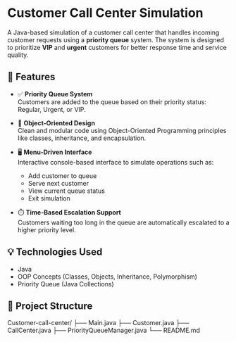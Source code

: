 # Customer Call Center Simulation

A Java-based simulation of a customer call center that handles incoming customer requests using a **priority queue** system. The system is designed to prioritize **VIP** and **urgent** customers for better response time and service quality.

## 📌 Features

- ✅ **Priority Queue System**  
  Customers are added to the queue based on their priority status: Regular, Urgent, or VIP.

- 🧠 **Object-Oriented Design**  
  Clean and modular code using Object-Oriented Programming principles like classes, inheritance, and encapsulation.

- 🖥️ **Menu-Driven Interface**  
  Interactive console-based interface to simulate operations such as:
  - Add customer to queue
  - Serve next customer
  - View current queue status
  - Exit simulation

- ⏱️ **Time-Based Escalation Support**  
  Customers waiting too long in the queue are automatically escalated to a higher priority level.

## 💡 Technologies Used

- Java
- OOP Concepts (Classes, Objects, Inheritance, Polymorphism)
- Priority Queue (Java Collections)

## 📂 Project Structure
Customer-call-center/
├── Main.java
├── Customer.java
├── CallCenter.java
├── PriorityQueueManager.java
└── README.md


